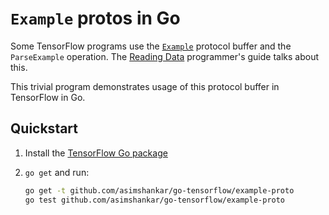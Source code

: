 # `Example` protos in Go

Some TensorFlow programs use the
[`Example`](https://github.com/tensorflow/tensorflow/blob/master/tensorflow/core/example/example.proto)
protocol buffer and the `ParseExample` operation. The [Reading Data](https://www.tensorflow.org/programmers_guide/reading_data#file_formats)
programmer's guide talks about this.

This trivial program demonstrates usage of this protocol buffer in TensorFlow in Go.

## Quickstart

1. Install the [TensorFlow Go package](https://github.com/tensorflow/tensorflow/tree/master/tensorflow/go/README.md)

2. `go get` and run:

   ```sh
   go get -t github.com/asimshankar/go-tensorflow/example-proto
   go test github.com/asimshankar/go-tensorflow/example-proto
   ```
